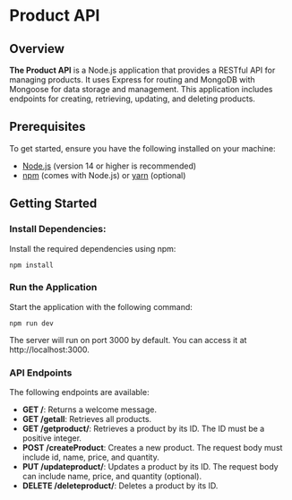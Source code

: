 # Product API

## Overview

**The Product API** is a Node.js application that provides a RESTful API for managing products. It uses Express for routing and MongoDB with Mongoose for data storage and management. This application includes endpoints for creating, retrieving, updating, and deleting products.

## Prerequisites

To get started, ensure you have the following installed on your machine:

- [Node.js](https://nodejs.org/) (version 14 or higher is recommended)
- [npm](https://www.npmjs.com/) (comes with Node.js) or [yarn](https://classic.yarnpkg.com/en/) (optional)

## Getting Started
### Install Dependencies:
Install the required dependencies using npm:
```npm
npm install
```

### Run the Application
Start the application with the following command:
```npm
npm run dev
```

The server will run on port 3000 by default. You can access it at http://localhost:3000.

### API Endpoints
The following endpoints are available:

- **GET /**: Returns a welcome message.
- **GET /getall**: Retrieves all products.
- **GET /getproduct/**: Retrieves a product by its ID. The ID must be a positive integer.
- **POST /createProduct**: Creates a new product. The request body must include id, name, price, and quantity.
- **PUT /updateproduct/**: Updates a product by its ID. The request body can include name, price, and quantity (optional).
- **DELETE /deleteproduct/**: Deletes a product by its ID.
